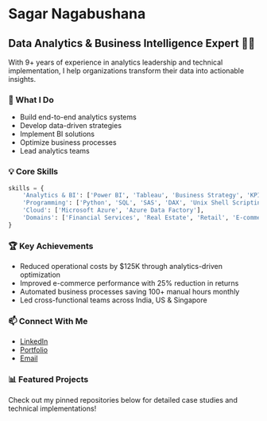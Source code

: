 # Sagar Nagabushana
## Data Analytics & Business Intelligence Expert 👨‍💻

With 9+ years of experience in analytics leadership and technical implementation, I help organizations transform their data into actionable insights.

### 🎯 What I Do
- Build end-to-end analytics systems
- Develop data-driven strategies
- Implement BI solutions
- Optimize business processes
- Lead analytics teams

### 💡 Core Skills
```python
skills = {
    'Analytics & BI': ['Power BI', 'Tableau', 'Business Strategy', 'KPI Frameworks'],
    'Programming': ['Python', 'SQL', 'SAS', 'DAX', 'Unix Shell Scripting'],
    'Cloud': ['Microsoft Azure', 'Azure Data Factory'],
    'Domains': ['Financial Services', 'Real Estate', 'Retail', 'E-commerce']
}
```

### 🏆 Key Achievements
- Reduced operational costs by $125K through analytics-driven optimization
- Improved e-commerce performance with 25% reduction in returns
- Automated business processes saving 100+ manual hours monthly
- Led cross-functional teams across India, US & Singapore

### 📫 Connect With Me
- [LinkedIn](https://www.linkedin.com/in/sagar-nagabushana)
- [Portfolio](https://github.com/sagar-bushan/sagar-bushan.github.io)
- [Email](mailto:sagar.bushan@gmail.com)

### 📊 Featured Projects
Check out my pinned repositories below for detailed case studies and technical implementations!
